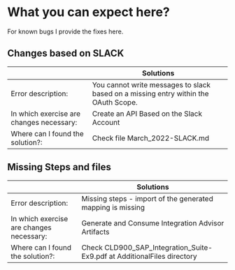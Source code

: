 #  What you can expect here?
For known bugs I provide the fixes here.

## Changes based on SLACK

| | Solutions|
|---|-----|
| Error description:  | You cannot write messages to slack based on a missing entry within the OAuth Scope.|
| In which exercise are changes necessary:  | Create an API Based on the Slack Account|
| Where can I found the solution?:  | Check file March_2022-SLACK.md|


## Missing Steps and files
| | Solutions|
|---|-----|
| Error description:  |Missing steps - import of the generated mapping is missing|
| In which exercise are changes necessary:  |Generate and Consume Integration Advisor Artifacts|
| Where can I found the solution?:  |Check CLD900_SAP_Integration_Suite-Ex9.pdf at AdditionalFiles directory |